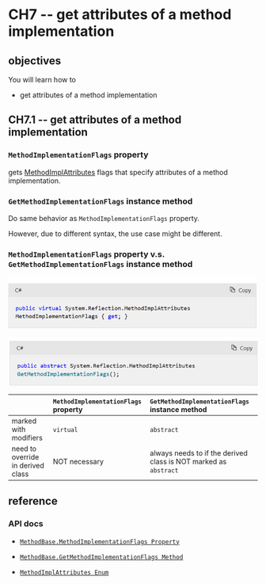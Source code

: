 # CH7 -- get attributes of a method implementation
## objectives
You will learn how to

+ get attributes of a method implementation

## CH7.1 -- get attributes of a method implementation
### `MethodImplementationFlags` property
gets [MethodImplAttributes](https://learn.microsoft.com/en-us/dotnet/api/system.reflection.methodimplattributes?view=net-9.0) flags that specify attributes of a method implementation.

### `GetMethodImplementationFlags` instance method
Do same behavior as `MethodImplementationFlags` property.

However, due to different syntax, the use case might be different.

### `MethodImplementationFlags` property v.s. `GetMethodImplementationFlags` instance method

![syntax of MethodBase.MethodImplementationFlags Property](syntax%20of%20MethodBase.MethodImplementationFlags%20Property.png)

![syntax of MethodBase.GetMethodImplementationFlags instance Method.png](syntax%20of%20MethodBase.GetMethodImplementationFlags%20instance%20Method.png)

| | `MethodImplementationFlags` property | `GetMethodImplementationFlags` instance method |
| :-- | :-- | :-- |
| marked with modifiers | `virtual` | `abstract` |
| need to override in derived class | NOT necessary | always needs to if the derived class is NOT marked as `abstract` |

## reference
### API docs
+ [`MethodBase.MethodImplementationFlags Property`](https://learn.microsoft.com/en-us/dotnet/api/system.reflection.methodbase.methodimplementationflags?view=net-9.0)

+ [`MethodBase.GetMethodImplementationFlags Method`](https://learn.microsoft.com/en-us/dotnet/api/system.reflection.methodbase.getmethodimplementationflags?view=net-9.0)

+ [`MethodImplAttributes Enum`](https://learn.microsoft.com/en-us/dotnet/api/system.reflection.methodimplattributes?view=net-9.0)